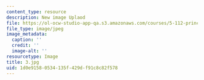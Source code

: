 ```yaml
---
content_type: resource
description: New image Uplaod
file: https://ol-ocw-studio-app-qa.s3.amazonaws.com/courses/5-112-principles-of-chemical-science-fall-2005/1d0e91580534135f429df91c8c82f578_3.jpg
file_type: image/jpeg
image_metadata:
  caption: ''
  credit: ''
  image-alt: ''
resourcetype: Image
title: 3.jpg
uid: 1d0e9158-0534-135f-429d-f91c8c82f578
---
```

